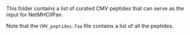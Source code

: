 This folder contains a list of curated CMV peptides that can serve as the input for NetMHCIIPan.

Note that the `CMV_peptides.faa` file contains a list of all the peptides.
